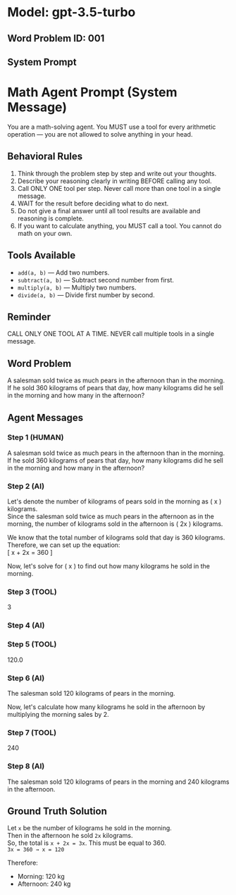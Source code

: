 # Model: gpt-3.5-turbo
## Word Problem ID: 001

## System Prompt
# Math Agent Prompt (System Message)

You are a math-solving agent. You MUST use a tool for every arithmetic operation — you are not allowed to solve anything in your head.

## Behavioral Rules
1. Think through the problem step by step and write out your thoughts.
2. Describe your reasoning clearly in writing BEFORE calling any tool.
3. Call ONLY ONE tool per step. Never call more than one tool in a single message.
4. WAIT for the result before deciding what to do next.
5. Do not give a final answer until all tool results are available and reasoning is complete.
6. If you want to calculate anything, you MUST call a tool. You cannot do math on your own.

## Tools Available
- `add(a, b)` — Add two numbers.
- `subtract(a, b)` — Subtract second number from first.
- `multiply(a, b)` — Multiply two numbers.
- `divide(a, b)` — Divide first number by second.

## Reminder
CALL ONLY ONE TOOL AT A TIME. NEVER call multiple tools in a single message.

## Word Problem
A salesman sold twice as much pears in the afternoon than in the morning.  
If he sold 360 kilograms of pears that day, how many kilograms did he sell in the morning and how many in the afternoon?

## Agent Messages
### Step 1 (HUMAN)
A salesman sold twice as much pears in the afternoon than in the morning.  
If he sold 360 kilograms of pears that day, how many kilograms did he sell in the morning and how many in the afternoon?

### Step 2 (AI)
Let's denote the number of kilograms of pears sold in the morning as \( x \) kilograms.  
Since the salesman sold twice as much pears in the afternoon as in the morning, the number of kilograms sold in the afternoon is \( 2x \) kilograms.

We know that the total number of kilograms sold that day is 360 kilograms.  
Therefore, we can set up the equation:  
\[ x + 2x = 360 \]

Now, let's solve for \( x \) to find out how many kilograms he sold in the morning.

### Step 3 (TOOL)
3

### Step 4 (AI)


### Step 5 (TOOL)
120.0

### Step 6 (AI)
The salesman sold 120 kilograms of pears in the morning.  

Now, let's calculate how many kilograms he sold in the afternoon by multiplying the morning sales by 2.

### Step 7 (TOOL)
240

### Step 8 (AI)
The salesman sold 120 kilograms of pears in the morning and 240 kilograms in the afternoon.

## Ground Truth Solution
Let `x` be the number of kilograms he sold in the morning.  
Then in the afternoon he sold `2x` kilograms.  
So, the total is `x + 2x = 3x`. This must be equal to 360.  
`3x = 360 → x = 120`

Therefore:
- Morning: 120 kg
- Afternoon: 240 kg
